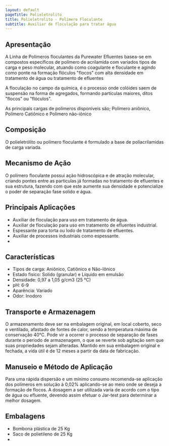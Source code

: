 ```yaml
---
layout: default
pageTitle: Polieletrolito
title: Polieletrolito - Polímero Floculante
subtitle: Auxiliar de floculação para tratar água
---
```


## Apresentação
A Linha de Polímeros floculantes da Purewater Efluentes basea-se em compostos específicos de polímero de acrilamida com variados tipos de carga e peso molecular, atuando como coagulante e floculante e agindo como ponte na formação flóculos "flocos" com alta densidade em tratamento de água ou tratamento de efluentes

A floculação no campo da química, é o processo onde colóides saem de suspensão na forma de agregados, formando partículas maiores, ditos "flocos" ou "flóculos". 

As principais cargas de polímeros disponíveis são; Polímero aniônico, Polímero Catiônico e Polímero não-iônico

## Composição
O polieletrólito ou polímero floculante é formulado a base de políacrilamidas de carga variada. 

## Mecanismo de Ação
O polímero floculante possui ação hidroscópica e de atração molecular, criando pontes entre as particulas já formadas no tratamento de efluentes e sua estrutura, fazendo com que este aumente sua densidade e potencialize o poder de separação fase solido e água.


## Principais Aplicações

- Auxiliar de floculação para uso em tratamento de água.
- Auxiliar de floculação para uso em tratamento de efluentes industrial.
- Espessante para torta ou lodo de tratamento de efluentes.
- Auxiliar de processos industriais como espessante.
- 



## Características

- Tipos de carga: Aniônico, Catiônico e Não-Iônico
- Estado fisico: Solido (granular) e Líquido em emulsão
- Densidade: 0,97 a 1,05 g/cm3 (25 °C)
- pH: 6-9
- Aparência: Variado
- Odor: Inodoro

## Transporte e Armazenagem
O armazenamento deve ser na embalagem original, em local coberto, seco e ventilado, afastado de fontes de calor, sendo a temperatura máxima de conservação 40°C. 
Pode vir a ocorrer o processo de separação de fases durante o período de armazenagem, o que se reverte sob agitação sem que suas propriedades sejam alteradas. 
Mantido em sua embalagem original e fechada, a vida útil é de 12 meses a partir da data de  fabricação.

## Manuseio e Método de Aplicação
Para uma rápida dispersão e um mínimo consumo recomenda-se aplicação dos polímeros em solução à 0,02% aplicando-se ao meio onde se deseja a formação de flocos. 
A dosagem a ser utilizada varia de acordo com o tipo de água ou efluente, devendo assim efetuar o Jar-test para determinar a melhor dosagem.



## Embalagens


- Bombona plástica de 25 Kg 
- Saco de polietileno de 25 Kg
- 
